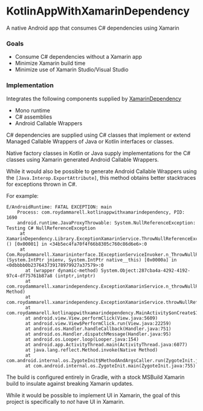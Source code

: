 # KotlinAppWithXamarinDependency
A native Android app that consumes C# dependencies using Xamarin

### Goals
* Consume C# dependencies without a Xamarin app
* Minimize Xamarin build time
* Minimize use of Xamarin Studio/Visual Studio

### Implementation
Integrates the following components supplied by [XamarinDependency](https://github.com/royd/XamarinDependency)
* Mono runtime
* C# assemblies
* Android Callable Wrappers

C# dependencies are supplied using C# classes that implement or extend Managed Callable Wrappers of Java or Kotlin interfaces or classes.

Native factory classes in Kotlin or Java supply implementations for the C# classes using Xamarin generated Android Callable Wrappers.

While it would also be possible to generate Android Callable Wrappers using the `[Java.Interop.ExportAttribute]`, this method obtains better stacktraces for exceptions thrown in C#.

For example:
```
E/AndroidRuntime: FATAL EXCEPTION: main
    Process: com.roydammarell.kotlinappwithxamarindependency, PID: 1690
    android.runtime.JavaProxyThrowable: System.NullReferenceException: Testing C# NullReferenceException
     at XamarinDependency.Library.ExceptionXamarinService.ThrowNullReferenceException () [0x00001] in <34b5ec4fa70f4f66b8305c760c86d6e6>:0 
     at Com.Roydammarell.Xamarininterface.IExceptionServiceInvoker.n_ThrowNullReferenceException (System.IntPtr jnienv, System.IntPtr native__this) [0x0000a] in <0dbbbb0b237643739178979927a37579>:0 
       at (wrapper dynamic-method) System.Object:287cba4a-4292-4192-97c4-df75761b87a8 (intptr,intptr)
       at com.roydammarell.xamarindependency.ExceptionXamarinService.n_throwNullReferenceException(Native Method)
       at com.roydammarell.xamarindependency.ExceptionXamarinService.throwNullReferenceException(ExceptionXamarinService.java:30)
       at com.roydammarell.kotlinappwithxamarindependency.MainActivity$onCreate$1.onClick(MainActivity.kt:21)
       at android.view.View.performClick(View.java:5609)
       at android.view.View$PerformClick.run(View.java:22259)
       at android.os.Handler.handleCallback(Handler.java:751)
       at android.os.Handler.dispatchMessage(Handler.java:95)
       at android.os.Looper.loop(Looper.java:154)
       at android.app.ActivityThread.main(ActivityThread.java:6077)
       at java.lang.reflect.Method.invoke(Native Method)
       at com.android.internal.os.ZygoteInit$MethodAndArgsCaller.run(ZygoteInit.java:865)
       at com.android.internal.os.ZygoteInit.main(ZygoteInit.java:755)
```

The build is configured entirely in Gradle, with a stock MSBuild Xamarin build to insulate against breaking Xamarin updates.

While it would be possible to implement UI in Xamarin, the goal of this project is specifically to *not* have UI in Xamarin.
